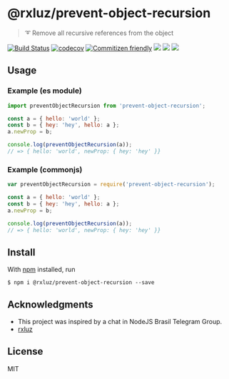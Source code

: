 # @rxluz/prevent-object-recursion

> ➰ Remove all recursive references from the object

[![Build Status](https://travis-ci.org/rxluz/prevent-object-recursion.svg?branch=master)](https://travis-ci.org/rxluz/prevent-object-recursion)
[![codecov](https://codecov.io/gh/rxluz/prevent-object-recursion/branch/master/graph/badge.svg)](https://codecov.io/gh/rxluz/prevent-object-recursion)
[![Commitizen friendly](https://img.shields.io/badge/commitizen-friendly-brightgreen.svg)](http://commitizen.github.io/cz-cli/)
![](https://img.shields.io/bundlephobia/min/@rxluz/prevent-object-recursion.svg?style=flat)
![](https://img.shields.io/npm/v/@rxluz/prevent-object-recursion.svg?style=flat)
![](https://img.shields.io/npm/l/@rxluz/prevent-object-recursion.svg?style=flat)

## Usage

### Example (es module)

```js
import preventObjectRecursion from 'prevent-object-recursion';

const a = { hello: 'world' };
const b = { hey: 'hey', hello: a };
a.newProp = b;

console.log(preventObjectRecursion(a));
// => { hello: 'world', newProp: { hey: 'hey' }}
```

### Example (commonjs)

```js
var preventObjectRecursion = require('prevent-object-recursion');

const a = { hello: 'world' };
const b = { hey: 'hey', hello: a };
a.newProp = b;

console.log(preventObjectRecursion(a));
// => { hello: 'world', newProp: { hey: 'hey' }}
```

## Install

With [npm](https://npmjs.org/) installed, run

```
$ npm i @rxluz/prevent-object-recursion --save
```

## Acknowledgments

- This project was inspired by a chat in NodeJS Brasil Telegram Group.
- [rxluz](https://github.com/rxluz)

## License

MIT
